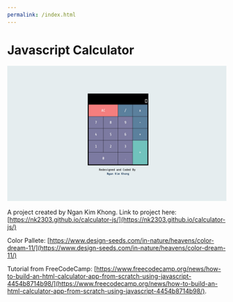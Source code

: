 ```yaml
---
permalink: /index.html
---
```

# Javascript Calculator 

![Image of Calculator project](public/calculator.jpg)

A project created by Ngan Kim Khong. Link to project here: [https://nk2303.github.io/calculator-js/](https://nk2303.github.io/calculator-js/)

Color Pallete: [https://www.design-seeds.com/in-nature/heavens/color-dream-11/](https://www.design-seeds.com/in-nature/heavens/color-dream-11/)

Tutorial from FreeCodeCamp: [https://www.freecodecamp.org/news/how-to-build-an-html-calculator-app-from-scratch-using-javascript-4454b8714b98/](https://www.freecodecamp.org/news/how-to-build-an-html-calculator-app-from-scratch-using-javascript-4454b8714b98/).


